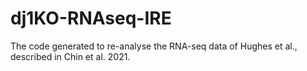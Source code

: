 # dj1KO-RNAseq-IRE

The code generated to re-analyse the RNA-seq data of Hughes et al., described in Chin et al. 2021.


